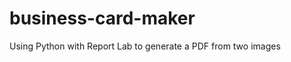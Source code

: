 business-card-maker
===================

Using Python with Report Lab to generate a PDF from two images
